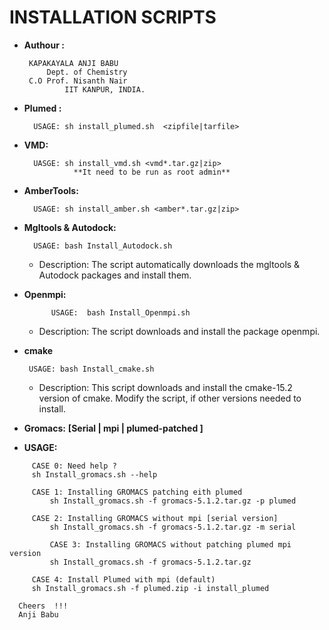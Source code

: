 #           INSTALLATION SCRIPTS

         
 * **Authour :**
 
 		KAPAKAYALA ANJI BABU
	       	Dept. of Chemistry
	 	C.O Prof. Nisanth Nair
                IIT KANPUR, INDIA.
        
* **Plumed :**

		USAGE: sh install_plumed.sh  <zipfile|tarfile>    
	 
* **VMD:**

		UASGE: sh install_vmd.sh <vmd*.tar.gz|zip> 
                 **It need to be run as root admin**
		
* **AmberTools:**
  
  		USAGE: sh install_amber.sh <amber*.tar.gz|zip>
		
* **Mgltools & Autodock:**

		USAGE: bash Install_Autodock.sh
	* Description:  The script automatically downloads the mgltools & Autodock packages and install them.

* **Openmpi:**

	`      USAGE:  bash Install_Openmpi.sh`
	* Description: The script downloads and install the package openmpi.
	
*  **cmake**

		USAGE: bash Install_cmake.sh
	  * Description: This script downloads and install the cmake-15.2 version of cmake. Modify the script, 
	    if other versions needed to install.
	 
* **Gromacs:**
**[Serial | mpi | plumed-patched ]**
                   
* **USAGE:**
```
	 CASE 0: Need help ?
	 sh Install_gromacs.sh --help
	
	 CASE 1: Installing GROMACS patching eith plumed
         sh Install_gromacs.sh -f gromacs-5.1.2.tar.gz -p plumed

   	 CASE 2: Installing GROMACS without mpi [serial version]
    	 sh Install_gromacs.sh -f gromacs-5.1.2.tar.gz -m serial

         CASE 3: Installing GROMACS without patching plumed mpi version
         sh Install_gromacs.sh -f gromacs-5.1.2.tar.gz 
	
	 CASE 4: Install Plumed with mpi (default)
	 sh Install_gromacs.sh -f plumed.zip -i install_plumed
 ```
                    
      Cheers  !!!
      Anji Babu
